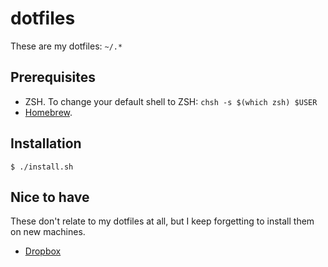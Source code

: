 # dotfiles

These are my dotfiles: `~/.*`

## Prerequisites

* ZSH. To change your default shell to ZSH: `chsh -s $(which zsh) $USER`
* [Homebrew](http://mxcl.github.com/homebrew/).

## Installation

    $ ./install.sh

## Nice to have

These don't relate to my dotfiles at all, but I keep forgetting to install them
on new machines.

* [Dropbox](https://www.dropbox.com/install)
